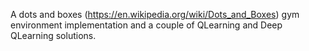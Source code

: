 A dots and boxes (https://en.wikipedia.org/wiki/Dots_and_Boxes) gym environment implementation and a couple of QLearning and Deep QLearning solutions.